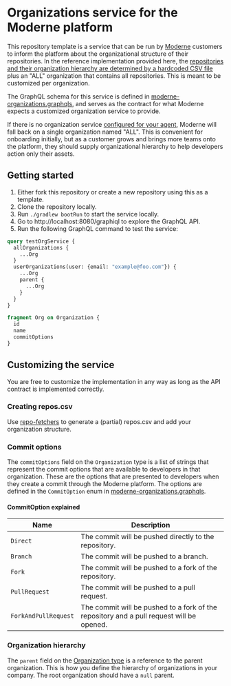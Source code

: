 # Organizations service for the Moderne platform

This repository template is a service that can be run by [Moderne](https://www.moderne.io/) customers to inform the platform about the organizational structure of their
repositories. In the reference implementation provided here, the [repositories and their organization hierarchy are determined by a hardcoded CSV file](/src/main/resources/repos.csv)
plus an "ALL" organization that contains all repositories. This is meant to be customized per organization.

The GraphQL schema for this service is defined
in [moderne-organizations.graphqls](src/main/resources/schema/moderne-organizations.graphqls), and serves as the
contract for what Moderne expects a customized organization service to provide.

If there is no organization service [configured for your agent](https://docs.moderne.io/administrator-documentation/on-premise-agent/configure-organizations-service), Moderne will fall back on a single organization named "ALL". 
This is convenient for onboarding initially, but as a customer grows and brings more teams onto the
platform, they should supply organizational hierarchy to help developers action only their assets.

## Getting started

1. Either fork this repository or create a new repository using this as a template.
2. Clone the repository locally.
3. Run `./gradlew bootRun` to start the service locally.
4. Go to http://localhost:8080/graphiql to explore the GraphQL API.
5. Run the following GraphQL command to test the service:

```graphql
query testOrgService {
  allOrganizations {
    ...Org
  }
  userOrganizations(user: {email: "example@foo.com"}) {
    ...Org
    parent {
      ...Org
    }
  }
}

fragment Org on Organization {
  id
  name
  commitOptions
}
```

## Customizing the service

You are free to customize the implementation in any way as long as the API contract is implemented correctly.

### Creating repos.csv

Use [repo-fetchers](repo-fetchers/README.md) to generate a (partial) repos.csv and add your organization structure.

### Commit options
The `commitOptions` field on the `Organization` type is a list of strings that represent the commit options that are
available to developers in that organization. These are the options that are presented to developers when they create a
commit through the Moderne platform. The options are defined in the `CommitOption` enum in
[moderne-organizations.graphqls](src/main/resources/schema/moderne-organizations.graphqls#L38-L44).

#### CommitOption explained
| Name          | Description |
|---------------| ----------- |
| `Direct`      | The commit will be pushed directly to the repository. |
| `Branch`      | The commit will be pushed to a branch. |
| `Fork`        | The commit will be pushed to a fork of the repository. |
| `PullRequest` | The commit will be pushed to a pull request. |
| `ForkAndPullRequest` | The commit will be pushed to a fork of the repository and a pull request will be opened. |

### Organization hierarchy
The `parent` field on the [Organization type](/src/main/java/io/moderne/organizations/types/Organization.java) is a reference to the parent organization. This is how you define the
hierarchy of organizations in your company. The root organization should have a `null` parent.

